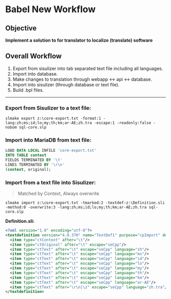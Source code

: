 # Babel New Workflow

## Objective
**Implement a solution to for translator to localize (translate) software**

## Overall Workflow
1. Export from sisulizer into tab separated text file including all languages. 
2. Import into database.
3. Make changes to translation through webapp <-> api <-> database.
4. Import into sisulizer (through database or text file).
5. Build .bpl files.

---
### Export from Sisulizer to a text file:
```
slmake export z:\core-export.txt -format:1 -lang:zh;ms;id;lo;my;th;km;ar-AE;zh.tra -escape:1 -readonly:false -nobom sql-core.slp 
```

### Import into MariaDB from text file:
```sql
LOAD DATA LOCAL INFILE 'core-export.txt'
INTO TABLE context
FIELDS TERMINATED BY '\t'
LINES TERMINATED BY '\r\n'
(context, original);
```

### Import from a text file into Sisulizer:
> Matched by Context, Always overwrite
```
slmake import z:\core-export.txt -tmarked:2 -textdef:z:\Definition.sli -method:0 -overwrite:3 -lang:zh;ms;id;lo;my;th;km;ar-AE;zh.tra sql-core.slp
``` 

**Definition.sli:**
```xml
<?xml version="1.0" encoding="utf-8"?>
<textdefinition version="4.0.370" name="TextDef1" purpose="cpImport" detectfileformat="0" fileformat="tffUtf8">
  <item type="ctContext" after="\t"/>
  <item type="ctOriginal" after="\t" escape="seCpp"/>
  <item type="ctText" after="\t" escape="seCpp" language="zh"/>
  <item type="ctText" after="\t" escape="seCpp" language="ms"/>
  <item type="ctText" after="\t" escape="seCpp" language="id"/>
  <item type="ctText" after="\t" escape="seCpp" language="lo"/>
  <item type="ctText" after="\t" escape="seCpp" language="my"/>
  <item type="ctText" after="\t" escape="seCpp" language="th"/>
  <item type="ctText" after="\t" escape="seCpp" language="km"/>
  <item type="ctText" after="\t" escape="seCpp" language="ar-AE"/>
  <item type="ctText" after="\r\n|\z" escape="seCpp" language="zh.tra"/>
</textdefinition>
```


